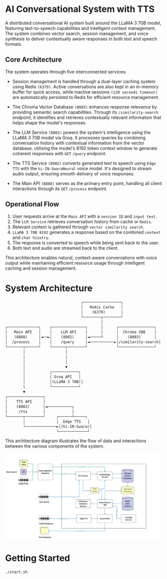 # AI Conversational System with TTS

A distributed conversational AI system built around the LLaMA 3 70B model, featuring text-to-speech capabilities and intelligent context management. The system combines vector search, session management, and voice synthesis to deliver contextually aware responses in both text and speech formats.

## Core Architecture

The system operates through five interconnected services:

* Session management is handled through a dual-layer caching system using Redis `(6379)`. Active conversations are also kept in an in-memory buffer for quick access, while inactive sessions `(120 seconds timeout)` are automatically persisted to Redis for efficient resource management.

* The Chroma Vector Database `(8003)` enhances response relevance by providing semantic search capabilities. Through its `/similarity-search` endpoint, it identifies and retrieves contextually relevant information that helps shape the model's responses.

* The LLM Service `(8002)` powers the system's intelligence using the LLaMA 3 70B model via Groq. It processes queries by combining conversation history with contextual information from the vector database, utilizing the model's 8192 token context window to generate coherent responses with `GET` `/query` endpoint.

* The TTS Service `(8002)` converts generated text to speech using `Edge TTS` with the `hi-IN-SwaraNeural` voice model. It's designed to stream audio output, ensuring smooth delivery of voice responses.

* The Main API `(8888)` serves as the primary entry point, handling all client interactions through its `GET` `/process` endpoint.

## Operational Flow

1. User requests arrive at the `Main API` with a `session ID` and `input text`.
2. The `LLM Service` retrieves conversation history from cache or `Redis`.
3. Relevant context is gathered through `vector similarity search`.
4. `LLaMA 3 70B 8192` generates a response based on the combined `context` and `chat hisotry`.
5. The response is converted to speech while being sent back to the user.
6. Both text and audio are streamed back to the client.

This architecture enables natural, context-aware conversations with voice output while maintaining efficient resource usage through intelligent caching and session management.

# System Architecture 
```
                                  ┌─────────────────┐
                                  │   Redis Cache   │
                                  │    (6379)       │
                                  └────────┬────────┘
                                           │
┌──────────────┐    ┌───────────────┐      │      ┌────────────────┐
│   Main API   │    │    LLM API    │      │      │  Chroma VDB    │
│   (8888)     │◄──►│    (8002)     │◄─────┴      │    (8003)      │
│  /process    │    │    /query     │◄───────────►│/similarity-search│
└───────┬──────┘    └──────┬────────┘             └────────────────┘
        │                  │                              
        │                  │                              
        │                  │                              
        │                  ▼                              
        │           ┌────────────┐                        
        │           │ Groq API   │
        │           │(LLaMA 3 70B)│
        │           └────────────┘
        ▼
┌────────────────┐
│    TTS API     │
│    (8002)      │◄───────────┐
│     /tts       │            │
└───────┬────────┘     ┌──────┴─────┐
        │              │  Edge TTS   │
        └──────────────►│(hi-IN-Swara)│
                       └─────────────┘
```

This architecture diagram illustrates the flow of data and interactions between the various components of the system. 

<img src = 'assets/LLM System Architecture.jpg'>

# Getting Started 

```bash
./start.sh
```